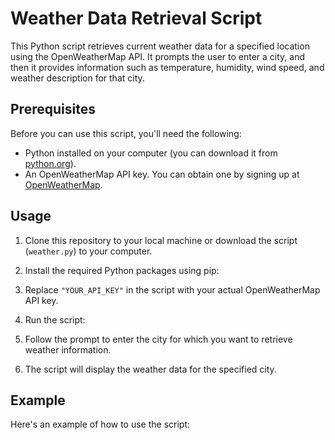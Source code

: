 # Weather Data Retrieval Script

This Python script retrieves current weather data for a specified location using the OpenWeatherMap API. It prompts the user to enter a city, and then it provides information such as temperature, humidity, wind speed, and weather description for that city.

## Prerequisites

Before you can use this script, you'll need the following:

- Python installed on your computer (you can download it from [python.org](https://www.python.org/downloads/)).
- An OpenWeatherMap API key. You can obtain one by signing up at [OpenWeatherMap](https://openweathermap.org/api).

## Usage

1. Clone this repository to your local machine or download the script (`weather.py`) to your computer.

2. Install the required Python packages using pip:
   
3. Replace `"YOUR_API_KEY"` in the script with your actual OpenWeatherMap API key.

4. Run the script:

5. Follow the prompt to enter the city for which you want to retrieve weather information.

6. The script will display the weather data for the specified city.

## Example

Here's an example of how to use the script:



